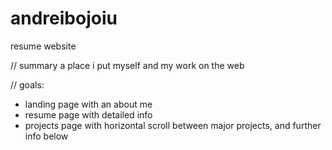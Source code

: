 # andreibojoiu
resume website

// summary
a place i put myself and my work on the web

// goals:
- landing page with an about me
- resume page with detailed info
- projects page with horizontal scroll between major projects, and further info below
